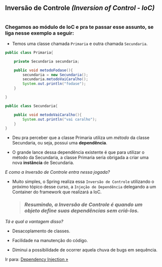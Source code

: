 ## Inversão de Controle _(Inversion of Control - IoC)_
#
### Chegamos ao módulo de IoC e pra te passar esse assunto, se liga nesse exemplo a seguir:


- Temos uma classe chamada ``Primaria`` e outra chamada ``Secundaria``. 

```java
public class Primaria{

    private Secundaria secundaria;

    public void metodoFodase(){
        secundaria = new Secundaria();
        secundaria.metodoVaiCaralho();
        System.out.println("fodase");
    }

}

public class Secundaria{

    public void metodoVaiCaralho(){
        System.out.println("vai caralho");
    }
}
```
- Deu pra perceber que a classe Primaria utiliza um *método* da classe Secundaria, ou seja, possui uma **dependência**.

- O grande lance dessa dependência existente é que para utilizar o método da Secundaria, a classe Primaria seria obrigada a criar uma nova **instância** de Secundaria.

*E como a Inversão de Controle entra nessa jogada?*

- Muito simples, o Spring realiza essa ``Inversão de Controle`` utilizando o próximo tópico desse curso, a ``Injeção de Dependência`` delegando a um Container do framework que realizará a IoC.

    >### *Resumindo, a Inversão de Controle é quando um objeto define suas dependências sem criá-los.*

*Tá e qual a vantagem disso?*
- Desacoplamento de classes.

- Facilidade na manutenção do código.

- Diminui a possibilidade de ocorrer aquela chuva de bugs em sequência.


Ir para: [Dependency Injection »](/content/EcossistemaSpring/2-Spring/DI.md)